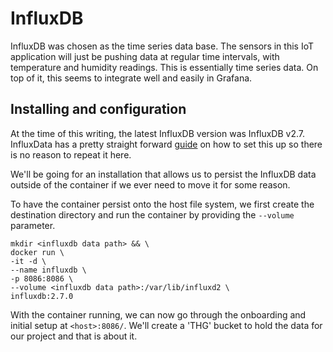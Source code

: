 # InfluxDB
InfluxDB was chosen as the time series data base. The sensors in this IoT application will just be pushing data at
regular time intervals, with temperature and humidity readings. This is essentially time series data. On top of it,
this seems to integrate well and easily in Grafana.

## Installing and configuration
At the time of this writing, the latest InfluxDB version was InfluxDB v2.7. InfluxData has a pretty straight forward 
[guide](https://docs.influxdata.com/influxdb/v2.7/install/?t=Docker) on how to set this up so there is no reason to
repeat it here.

We'll be going for an installation that allows us to persist the InfluxDB data outside of the container if we ever need
to move it for some reason.

To have the container persist onto the host file system, we first create the destination directory and run the container
by providing the `--volume` parameter.
```
mkdir <influxdb data path> && \
docker run \
-it -d \
--name influxdb \
-p 8086:8086 \
--volume <influxdb data path>:/var/lib/influxd2 \
influxdb:2.7.0
```

With the container running, we can now go through the onboarding and initial setup at `<host>:8086/`. We'll create a
'THG' bucket to hold the data for our project and that is about it.
